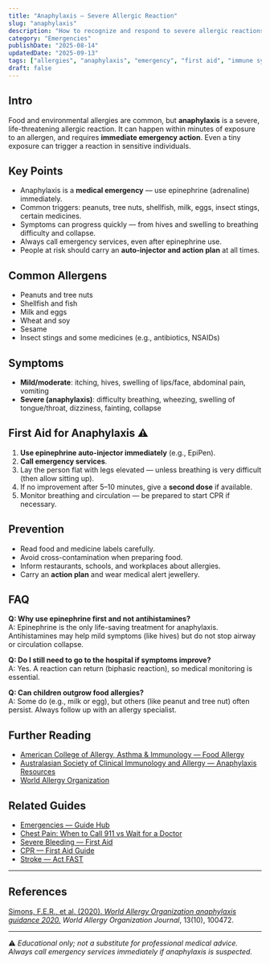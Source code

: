 ```yaml
---
title: "Anaphylaxis — Severe Allergic Reaction"
slug: "anaphylaxis"
description: "How to recognize and respond to severe allergic reactions (anaphylaxis) with epinephrine and emergency action."
category: "Emergencies"
publishDate: "2025-08-14"
updatedDate: "2025-09-13"
tags: ["allergies", "anaphylaxis", "emergency", "first aid", "immune system"]
draft: false
---
```


## Intro
Food and environmental allergies are common, but **anaphylaxis** is a severe, life-threatening allergic reaction. It can happen within minutes of exposure to an allergen, and requires **immediate emergency action**. Even a tiny exposure can trigger a reaction in sensitive individuals.

## Key Points
- Anaphylaxis is a **medical emergency** — use epinephrine (adrenaline) immediately.  
- Common triggers: peanuts, tree nuts, shellfish, milk, eggs, insect stings, certain medicines.  
- Symptoms can progress quickly — from hives and swelling to breathing difficulty and collapse.  
- Always call emergency services, even after epinephrine use.  
- People at risk should carry an **auto-injector and action plan** at all times.  

## Common Allergens
- Peanuts and tree nuts  
- Shellfish and fish  
- Milk and eggs  
- Wheat and soy  
- Sesame  
- Insect stings and some medicines (e.g., antibiotics, NSAIDs)  

## Symptoms
- **Mild/moderate**: itching, hives, swelling of lips/face, abdominal pain, vomiting  
- **Severe (anaphylaxis)**: difficulty breathing, wheezing, swelling of tongue/throat, dizziness, fainting, collapse  

## First Aid for Anaphylaxis ⚠️
1. **Use epinephrine auto-injector immediately** (e.g., EpiPen).  
2. **Call emergency services**.  
3. Lay the person flat with legs elevated — unless breathing is very difficult (then allow sitting up).  
4. If no improvement after 5–10 minutes, give a **second dose** if available.  
5. Monitor breathing and circulation — be prepared to start CPR if necessary.  

## Prevention
- Read food and medicine labels carefully.  
- Avoid cross-contamination when preparing food.  
- Inform restaurants, schools, and workplaces about allergies.  
- Carry an **action plan** and wear medical alert jewellery.  

## FAQ
**Q: Why use epinephrine first and not antihistamines?**  
A: Epinephrine is the only life-saving treatment for anaphylaxis. Antihistamines may help mild symptoms (like hives) but do not stop airway or circulation collapse.  

**Q: Do I still need to go to the hospital if symptoms improve?**  
A: Yes. A reaction can return (biphasic reaction), so medical monitoring is essential.  

**Q: Can children outgrow food allergies?**  
A: Some do (e.g., milk or egg), but others (like peanut and tree nut) often persist. Always follow up with an allergy specialist.  

## Further Reading
- [American College of Allergy, Asthma & Immunology — Food Allergy](https://acaai.org/allergies/allergic-conditions/food/)  
- [Australasian Society of Clinical Immunology and Allergy — Anaphylaxis Resources](https://www.allergy.org.au/patients/anaphylaxis)  
- [World Allergy Organization](https://www.worldallergy.org/)  

## Related Guides
- [Emergencies — Guide Hub](/guides/emergencies)  
- [Chest Pain: When to Call 911 vs Wait for a Doctor](/guides/chest-pain-when-to-call-911)  
- [Severe Bleeding — First Aid](/guides/severe-bleeding)  
- [CPR — First Aid Guide](/guides/cpr)  
- [Stroke — Act FAST](/guides/stroke)  

---

## References
[Simons, F.E.R., et al. (2020). *World Allergy Organization anaphylaxis guidance 2020.*](https://doi.org/10.1016/j.waojou.2020.100472) *World Allergy Organization Journal*, 13(10), 100472.  

---

⚠️ *Educational only; not a substitute for professional medical advice. Always call emergency services immediately if anaphylaxis is suspected.*

